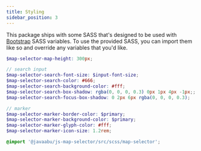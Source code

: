 ```yaml
---
title: Styling
sidebar_position: 3
---
```


This package ships with some SASS that's designed to be used with [Bootstrap](https://getboostrap.com) SASS variables. To use the provided SASS, you can import them like so and override any variables that you'd like.

```scss
$map-selector-map-height: 300px;

// search input
$map-selector-search-font-size: $input-font-size;
$map-selector-search-color: #666;
$map-selector-search-background-color: #fff;
$map-selector-search-box-shadow: rgba(0, 0, 0, 0.3) 0px 1px 4px -1px;;
$map-selector-search-focus-box-shadow: 0 2px 6px rgba(0, 0, 0, 0.3);

// marker
$map-selector-marker-border-color: $primary;
$map-selector-marker-background-color: $primary;
$map-selector-marker-glyph-color: #fff;
$map-selector-marker-icon-size: 1.2rem;

@import '@javaabu/js-map-selector/src/scss/map-selector';
```
